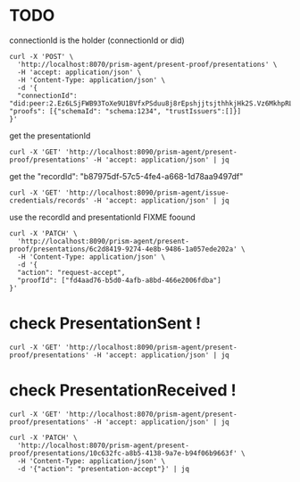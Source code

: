 # TODO

connectionId is the holder (connectionId or did)

```shell
curl -X 'POST' \
  'http://localhost:8070/prism-agent/present-proof/presentations' \
  -H 'accept: application/json' \
  -H 'Content-Type: application/json' \
  -d '{
  "connectionId": "did:peer:2.Ez6LSjFWB93ToXe9U1BVfxPSduu8j8rEpshjjtsjthhkjHk2S.Vz6MkhpRLxVTvKPLjUB23Hk4u9m3oYkCxoKFwSj5tqgxc9dtR.SeyJ0IjoiZG0iLCJzIjoiaHR0cDovL2hvc3QuZG9ja2VyLmludGVybmFsOjgwOTAvZGlkY29tbS8iLCJyIjpbXSwiYSI6WyJkaWRjb21tL3YyIl19", "proofs": [{"schemaId": "schema:1234", "trustIssuers":[]}]
}'
```


get the presentationId
```shell
curl -X 'GET' 'http://localhost:8090/prism-agent/present-proof/presentations' -H 'accept: application/json' | jq
```



get the "recordId": "b87975df-57c5-4fe4-a668-1d78aa9497df"
```shell
curl -X 'GET' 'http://localhost:8090/prism-agent/issue-credentials/records' -H 'accept: application/json' | jq
```



use the recordId and  presentationId
FIXME foound
```shell
curl -X 'PATCH' \
  'http://localhost:8090/prism-agent/present-proof/presentations/6c2d8419-9274-4e8b-9486-1a057ede202a' \
  -H 'Content-Type: application/json' \
  -d '{
  "action": "request-accept",
  "proofId": ["fd4aad76-b5d0-4afb-a8bd-466e2006fdba"]
}'
```

# check PresentationSent !
```shell
curl -X 'GET' 'http://localhost:8090/prism-agent/present-proof/presentations' -H 'accept: application/json' | jq
```

# check PresentationReceived !
```shell
curl -X 'GET' 'http://localhost:8070/prism-agent/present-proof/presentations' -H 'accept: application/json' | jq
```

```shell
curl -X 'PATCH' \
  'http://localhost:8070/prism-agent/present-proof/presentations/10c632fc-a8b5-4138-9a7e-b94f06b9663f' \
  -H 'Content-Type: application/json' \
  -d '{"action": "presentation-accept"}' | jq
```